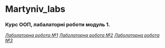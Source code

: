 # Martyniv_labs

### Курс ООП, лабалаторні роботи модуль 1.

*[Лаболаторна робота №1](https://www.markdownguide.org)*
*[Лаболаторна робота №2](https://www.markdownguide.org)*
*[Лаболаторна робота №3](https://www.markdownguide.org)*
